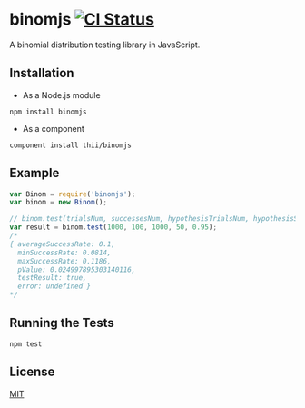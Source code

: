 # binomjs [![CI Status](http://img.shields.io/travis/thii/binomjs.svg?style=flat)](https://travis-ci.org/thii/binomjs)

A binomial distribution testing library in JavaScript.

## Installation

- As a Node.js module

```
npm install binomjs
```

- As a component

```
component install thii/binomjs
```

## Example

```javascript
var Binom = require('binomjs');
var binom = new Binom();

// binom.test(trialsNum, successesNum, hypothesisTrialsNum, hypothesisSuccessesNum, confidenceRate)
var result = binom.test(1000, 100, 1000, 50, 0.95);
/*
{ averageSuccessRate: 0.1,
  minSuccessRate: 0.0814,
  maxSuccessRate: 0.1186,
  pValue: 0.024997895303140116,
  testResult: true,
  error: undefined }
*/

```

## Running the Tests

```
npm test
```

## License
[MIT](http://thi.mit-license.org/)
